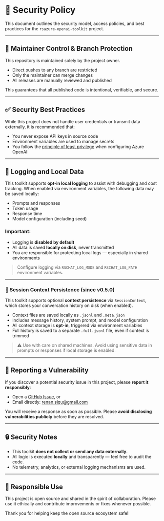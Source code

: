 # 🔐 Security Policy

This document outlines the security model, access policies, and best practices for the `rsazure-openai-toolkit` project.
___

## 👤 Maintainer Control & Branch Protection

This repository is maintained solely by the project owner.

- Direct pushes to any branch are restricted
- Only the maintainer can merge changes
- All releases are manually reviewed and published

This guarantees that all published code is intentional, verifiable, and secure.
___

## ✅ Security Best Practices

While this project does not handle user credentials or transmit data externally, it is recommended that:

- You never expose API keys in source code
- Environment variables are used to manage secrets
- You follow the [principle of least privilege](https://en.wikipedia.org/wiki/Principle_of_least_privilege) when configuring Azure OpenAI
___

## 📝 Logging and Local Data

This toolkit supports **opt-in local logging** to assist with debugging and cost tracking. When enabled via environment variables, the following data may be saved locally:

- Prompts and responses
- Token usage
- Response time
- Model configuration (including seed)

### Important:

- Logging is **disabled by default**
- All data is saved **locally on disk**, never transmitted
- You are responsible for protecting local logs — especially in shared environments

> Configure logging via `RSCHAT_LOG_MODE` and `RSCHAT_LOG_PATH` environment variables.
___

### 🔄 Session Context Persistence (since v0.5.0)

This toolkit supports optional **context persistence** via `SessionContext`, which stores your conversation history on disk (when enabled).

- Context files are saved locally as `.jsonl` and `.meta.json`
- Includes message history, system prompt, and model configuration
- All context storage is **opt-in**, triggered via environment variables
- Full history is saved to a separate `.full.jsonl` file, even if context is trimmed

> ⚠️ Use with care on shared machines. Avoid using sensitive data in prompts or responses if local storage is enabled.
___

## 📣 Reporting a Vulnerability

If you discover a potential security issue in this project, please **report it responsibly**:

- Open a [GitHub Issue](https://github.com/renan-siqueira/rsazure-openai-toolkit/issues), or  
- Email directly: [renan.siqu@gmail.com](mailto:renan.siqu@gmail.com)

You will receive a response as soon as possible. Please **avoid disclosing vulnerabilities publicly** before they are resolved.
___

## 🔒 Security Notes

- This toolkit **does not collect or send any data externally**.
- All logic is executed **locally** and transparently — feel free to audit the code.
- No telemetry, analytics, or external logging mechanisms are used.
___

## 🤝 Responsible Use

This project is open source and shared in the spirit of collaboration.
Please use it ethically and contribute improvements or fixes whenever possible.

Thank you for helping keep the open source ecosystem safe!
